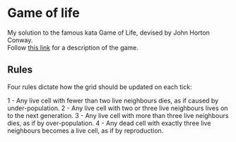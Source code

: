 # Game of life

My solution to the famous kata Game of Life, devised by John Horton Conway.  
Follow [this link](https://en.wikipedia.org/wiki/Conway%27s_Game_of_Life) for a 
description of the game.


## Rules

Four rules dictate how the grid should be updated on each tick:

1 - Any live cell with fewer than two live neighbours dies, as if caused by under-population.
2 - Any live cell with two or three live neighbours lives on to the next generation.
3 - Any live cell with more than three live neighbours dies, as if by over-population.
4 - Any dead cell with exactly three live neighbours becomes a live cell, as if by reproduction.
